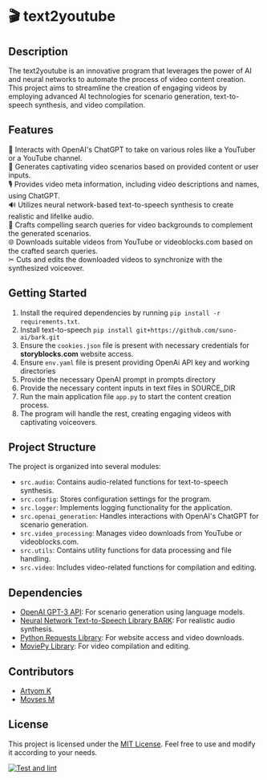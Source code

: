 # 🎬 text2youtube

## Description

The text2youtube is an innovative program that leverages the power of AI and neural networks to automate the process of video content creation. This project aims to streamline the creation of engaging videos by employing advanced AI technologies for scenario generation, text-to-speech synthesis, and video compilation.

## Features

🤖 Interacts with OpenAI's ChatGPT to take on various roles like a YouTuber or a YouTube channel.  
📜 Generates captivating video scenarios based on provided content or user inputs.  
🎙 Provides video meta information, including video descriptions and names, using ChatGPT.  
🔊 Utilizes neural network-based text-to-speech synthesis to create realistic and lifelike audio.  
🎨 Crafts compelling search queries for video backgrounds to complement the generated scenarios.  
🌐 Downloads suitable videos from YouTube or videoblocks.com based on the crafted search queries.  
✂ Cuts and edits the downloaded videos to synchronize with the synthesized voiceover.  

## Getting Started

1. Install the required dependencies by running `pip install -r requirements.txt`.
2. Install text-to-speech `pip install git+https://github.com/suno-ai/bark.git`
3. Ensure the `cookies.json` file is present with necessary credentials for **storyblocks.com** website access.
4. Ensure `env.yaml` file is present providing OpenAi API key and working directories
5. Provide the necessary OpenAI prompt in prompts directory
6. Provide the necessary content inputs in text files in SOURCE_DIR
7. Run the main application file `app.py` to start the content creation process.
8. The program will handle the rest, creating engaging videos with captivating voiceovers.

## Project Structure

The project is organized into several modules:

- `src.audio`: Contains audio-related functions for text-to-speech synthesis.
- `src.config`: Stores configuration settings for the program.
- `src.logger`: Implements logging functionality for the application.
- `src.openai_generation`: Handles interactions with OpenAI's ChatGPT for scenario generation.
- `src.video_processing`: Manages video downloads from YouTube or videoblocks.com.
- `src.utils`: Contains utility functions for data processing and file handling.
- `src.video`: Includes video-related functions for compilation and editing.

## Dependencies

- [OpenAI GPT-3 API](https://openai.com): For scenario generation using language models.
- [Neural Network Text-to-Speech Library BARK](https://github.com/suno-ai/bark/): For realistic audio synthesis.
- [Python Requests Library](https://pypi.org/project/requests/): For website access and video downloads.
- [MoviePy Library](https://pypi.org/project/moviepy/): For video compilation and editing.

## Contributors

- [Artyom K](https://github.com/artkulak)
- [Movses M](https://github.com/mirmozavr)


## License

This project is licensed under the [MIT License](LICENSE). Feel free to use and modify it according to your needs.

[![Test and lint](https://github.com/artkulak/text2youtube/actions/workflows/check.yml/badge.svg)](https://github.com/artkulak/text2youtube/actions/workflows/check.yml)